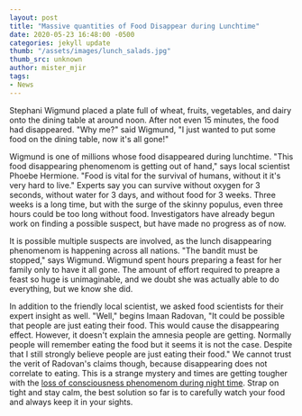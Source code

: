 ```yaml
---
layout: post
title: "Massive quantities of Food Disappear during Lunchtime"
date: 2020-05-23 16:48:00 -0500
categories: jekyll update
thumb: "/assets/images/lunch_salads.jpg"
thumb_src: unknown
author: mister_mjir
tags:
- News
---
```


Stephani Wigmund placed a plate full of wheat, fruits, vegetables, and dairy onto the dining table at around noon. After not
even 15 minutes, the food had disappeared. "Why me?" said Wigmund, "I just wanted to put some food on the dining table, now
it's all gone!"

Wigmund is one of millions whose food disappeared during lunchtime. "This food disappearing phenomenom is getting out of
hand," says local scientist Phoebe Hermione. "Food is vital for the survival of humans, without it it's very hard to live."
Experts say you can survive without oxygen for 3 seconds, without water for 3 days, and without food for 3 weeks. Three weeks
is a long time, but with the surge of the skinny populus, even three hours could be too long without food. Investigators have
already begun work on finding a possible suspect, but have made no progress as of now.

It is possible multiple suspects are involved, as the lunch disappearing phenomenom is happening across all nations. "The
bandit must be stopped," says Wigmund. Wigmund spent hours preparing a feast for her family only to have it all gone. The
amount of effort required to preapre a feast so huge is unimaginable, and we doubt she was actually able to do everything, but
we know she did.

In addition to the friendly local scientist, we asked food scientists for their expert insight as well. "Well," begins Imaan
Radovan, "It could be possible that people are just eating their food. This would cause the disappearing effect. However, it
doesn't explain the amnesia people are getting. Normally people will remember eating the food but it seems it is not the case.
Despite that I still strongly believe people are just eating their food." We cannot trust the verit of Radovan's claims
though, because disappearing does not correlate to eating. This is a strange mystery and times are getting tougher with
the [loss of consciousness phenomenom during night time](https://hecrenews.github.io/jekyll/update/2020/05/23/billions-report-losing-consciousness-for-unknown-period-of-time-last-night.html).
Strap on tight and stay calm, the best solution so far is to carefully watch your food and always keep it in your sights.
